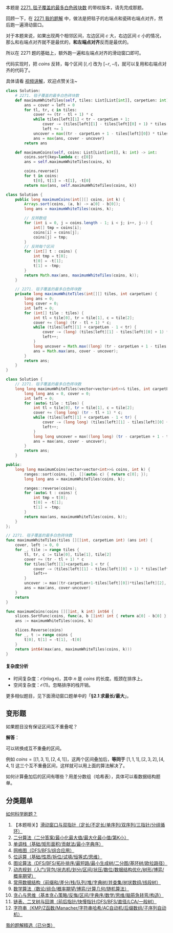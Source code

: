 本题是 [2271. 毯子覆盖的最多白色砖块数](https://leetcode.cn/problems/maximum-white-tiles-covered-by-a-carpet/) 的带权版本，请先完成那题。

回顾一下，在 [2271 我的题解](https://leetcode.cn/problems/maximum-white-tiles-covered-by-a-carpet/solutions/1496434/by-endlesscheng-kdy9/) 中，做法是把毯子的右端点和瓷砖右端点对齐，然后跑一遍滑动窗口。

对于本题来说，如果出现两个相邻区间，左边区间 $c$ 大，右边区间 $c$ 小的情况，那么和右端点对齐就不是最优的，**和左端点对齐**反而是最优的。

所以在 2271 题的基础上，额外跑一遍和左端点对齐的滑动窗口即可。

代码实现时，把 $\textit{coins}$ 反转，每个区间 $[l,r]$ 改为 $[-r,-l]$，就可以复用和右端点对齐的代码了。

具体请看 [视频讲解](https://www.bilibili.com/video/BV18srKYLEd8/?t=11m04s)，欢迎点赞关注~

```py [sol-Python3]
class Solution:
    # 2271. 毯子覆盖的最多白色砖块数
    def maximumWhiteTiles(self, tiles: List[List[int]], carpetLen: int) -> int:
        ans = cover = left = 0
        for tl, tr, c in tiles:
            cover += (tr - tl + 1) * c
            while tiles[left][1] < tr - carpetLen + 1:
                cover -= (tiles[left][1] - tiles[left][0] + 1) * tiles[left][2]
                left += 1
            uncover = max((tr - carpetLen + 1 - tiles[left][0]) * tiles[left][2], 0)
            ans = max(ans, cover - uncover)
        return ans

    def maximumCoins(self, coins: List[List[int]], k: int) -> int:
        coins.sort(key=lambda c: c[0])
        ans = self.maximumWhiteTiles(coins, k)

        coins.reverse()
        for t in coins:
            t[0], t[1] = -t[1], -t[0]
        return max(ans, self.maximumWhiteTiles(coins, k))
```

```java [sol-Java]
class Solution {
    public long maximumCoins(int[][] coins, int k) {
        Arrays.sort(coins, (a, b) -> a[0] - b[0]);
        long ans = maximumWhiteTiles(coins, k);

        // 反转数组
        for (int i = 0, j = coins.length - 1; i < j; i++, j--) {
            int[] tmp = coins[i];
            coins[i] = coins[j];
            coins[j] = tmp;
        }
        // 反转每个区间
        for (int[] t : coins) {
            int tmp = t[0];
            t[0] = -t[1];
            t[1] = -tmp;
        }
        return Math.max(ans, maximumWhiteTiles(coins, k));
    }

    // 2271. 毯子覆盖的最多白色砖块数
    private long maximumWhiteTiles(int[][] tiles, int carpetLen) {
        long ans = 0;
        long cover = 0;
        int left = 0;
        for (int[] tile : tiles) {
            int tl = tile[0], tr = tile[1], c = tile[2];
            cover += (long) (tr - tl + 1) * c;
            while (tiles[left][1] + carpetLen - 1 < tr) {
                cover -= (long) (tiles[left][1] - tiles[left][0] + 1) * tiles[left][2];
                left++;
            }
            long uncover = Math.max((long) (tr - carpetLen + 1 - tiles[left][0]) * tiles[left][2], 0);
            ans = Math.max(ans, cover - uncover);
        }
        return ans;
    }
}
```

```cpp [sol-C++]
class Solution {
    // 2271. 毯子覆盖的最多白色砖块数
    long long maximumWhiteTiles(vector<vector<int>>& tiles, int carpetLen) {
        long long ans = 0, cover = 0;
        int left = 0;
        for (auto& tile : tiles) {
            int tl = tile[0], tr = tile[1], c = tile[2];
            cover += (long long) (tr - tl + 1) * c;
            while (tiles[left][1] + carpetLen - 1 < tr) {
                cover -= (long long) (tiles[left][1] - tiles[left][0] + 1) * tiles[left][2];
                left++;
            }
            long long uncover = max((long long) (tr - carpetLen + 1 - tiles[left][0]) * tiles[left][2], 0LL);
            ans = max(ans, cover - uncover);
        }
        return ans;
    }

public:
    long long maximumCoins(vector<vector<int>>& coins, int k) {
        ranges::sort(coins, {}, [](auto& c) { return c[0]; });
        long long ans = maximumWhiteTiles(coins, k);

        ranges::reverse(coins);
        for (auto& t : coins) {
            int tmp = t[0];
            t[0] = -t[1];
            t[1] = -tmp;
        }
        return max(ans, maximumWhiteTiles(coins, k));
    }
};
```

```go [sol-Go]
// 2271. 毯子覆盖的最多白色砖块数
func maximumWhiteTiles(tiles [][]int, carpetLen int) (ans int) {
	cover, left := 0, 0
	for _, tile := range tiles {
		tl, tr, c := tile[0], tile[1], tile[2]
		cover += (tr - tl + 1) * c
		for tiles[left][1]+carpetLen-1 < tr {
			cover -= (tiles[left][1] - tiles[left][0] + 1) * tiles[left][2]
			left++
		}
		uncover := max((tr-carpetLen+1-tiles[left][0])*tiles[left][2], 0)
		ans = max(ans, cover-uncover)
	}
	return
}

func maximumCoins(coins [][]int, k int) int64 {
	slices.SortFunc(coins, func(a, b []int) int { return a[0] - b[0] })
	ans := maximumWhiteTiles(coins, k)

	slices.Reverse(coins)
	for _, t := range coins {
		t[0], t[1] = -t[1], -t[0]
	}
	return int64(max(ans, maximumWhiteTiles(coins, k)))
}
```

#### 复杂度分析

- 时间复杂度：$\mathcal{O}(n\log n)$，其中 $n$ 是 $\textit{coins}$ 的长度。瓶颈在排序上。
- 空间复杂度：$\mathcal{O}(1)$。忽略排序的栈开销。

更多相似题目，见下面滑动窗口题单中的「**§2.1 求最长/最大**」。

## 变形题

如果题目没有保证区间互不重叠呢？

**解答**：

可以转换成互不重叠的区间。

例如 $\textit{coins}=[[1,3,1],[2,4,1]]$，这两个区间叠加后，**等同于** $[1,1,1],[2,3,2],[4,4,1]$ 这三个互不重叠区间，这样就可以用上面的算法解决了。

如何计算叠加后的区间有哪些？用差分数组（哈希表），具体可以看数据结构题单。

## 分类题单

[如何科学刷题？](https://leetcode.cn/circle/discuss/RvFUtj/)

1. 【本题相关】[滑动窗口与双指针（定长/不定长/单序列/双序列/三指针/分组循环）](https://leetcode.cn/circle/discuss/0viNMK/)
2. [二分算法（二分答案/最小化最大值/最大化最小值/第K小）](https://leetcode.cn/circle/discuss/SqopEo/)
3. [单调栈（基础/矩形面积/贡献法/最小字典序）](https://leetcode.cn/circle/discuss/9oZFK9/)
4. [网格图（DFS/BFS/综合应用）](https://leetcode.cn/circle/discuss/YiXPXW/)
5. [位运算（基础/性质/拆位/试填/恒等式/思维）](https://leetcode.cn/circle/discuss/dHn9Vk/)
6. [图论算法（DFS/BFS/拓扑排序/最短路/最小生成树/二分图/基环树/欧拉路径）](https://leetcode.cn/circle/discuss/01LUak/)
7. [动态规划（入门/背包/状态机/划分/区间/状压/数位/数据结构优化/树形/博弈/概率期望）](https://leetcode.cn/circle/discuss/tXLS3i/)
8. [常用数据结构（前缀和/差分/栈/队列/堆/字典树/并查集/树状数组/线段树）](https://leetcode.cn/circle/discuss/mOr1u6/)
9. [数学算法（数论/组合/概率期望/博弈/计算几何/随机算法）](https://leetcode.cn/circle/discuss/IYT3ss/)
10. [贪心与思维（基本贪心策略/反悔/区间/字典序/数学/思维/脑筋急转弯/构造）](https://leetcode.cn/circle/discuss/g6KTKL/)
11. [链表、二叉树与回溯（前后指针/快慢指针/DFS/BFS/直径/LCA/一般树）](https://leetcode.cn/circle/discuss/K0n2gO/)
12. [字符串（KMP/Z函数/Manacher/字符串哈希/AC自动机/后缀数组/子序列自动机）](https://leetcode.cn/circle/discuss/SJFwQI/)

[我的题解精选（已分类）](https://github.com/EndlessCheng/codeforces-go/blob/master/leetcode/SOLUTIONS.md)
